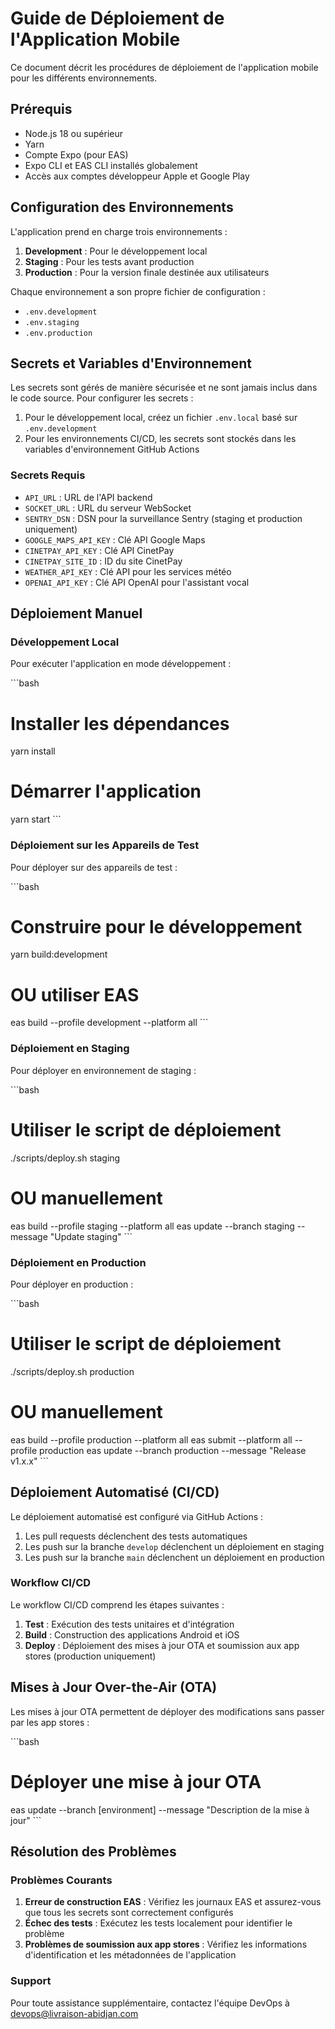 # Guide de Déploiement de l'Application Mobile

Ce document décrit les procédures de déploiement de l'application mobile pour les différents environnements.

## Prérequis

- Node.js 18 ou supérieur
- Yarn
- Compte Expo (pour EAS)
- Expo CLI et EAS CLI installés globalement
- Accès aux comptes développeur Apple et Google Play

## Configuration des Environnements

L'application prend en charge trois environnements :

1. **Development** : Pour le développement local
2. **Staging** : Pour les tests avant production
3. **Production** : Pour la version finale destinée aux utilisateurs

Chaque environnement a son propre fichier de configuration :

- `.env.development`
- `.env.staging`
- `.env.production`

## Secrets et Variables d'Environnement

Les secrets sont gérés de manière sécurisée et ne sont jamais inclus dans le code source. Pour configurer les secrets :

1. Pour le développement local, créez un fichier `.env.local` basé sur `.env.development`
2. Pour les environnements CI/CD, les secrets sont stockés dans les variables d'environnement GitHub Actions

### Secrets Requis

- `API_URL` : URL de l'API backend
- `SOCKET_URL` : URL du serveur WebSocket
- `SENTRY_DSN` : DSN pour la surveillance Sentry (staging et production uniquement)
- `GOOGLE_MAPS_API_KEY` : Clé API Google Maps
- `CINETPAY_API_KEY` : Clé API CinetPay
- `CINETPAY_SITE_ID` : ID du site CinetPay
- `WEATHER_API_KEY` : Clé API pour les services météo
- `OPENAI_API_KEY` : Clé API OpenAI pour l'assistant vocal

## Déploiement Manuel

### Développement Local

Pour exécuter l'application en mode développement :

\`\`\`bash
# Installer les dépendances
yarn install

# Démarrer l'application
yarn start
\`\`\`

### Déploiement sur les Appareils de Test

Pour déployer sur des appareils de test :

\`\`\`bash
# Construire pour le développement
yarn build:development

# OU utiliser EAS
eas build --profile development --platform all
\`\`\`

### Déploiement en Staging

Pour déployer en environnement de staging :

\`\`\`bash
# Utiliser le script de déploiement
./scripts/deploy.sh staging

# OU manuellement
eas build --profile staging --platform all
eas update --branch staging --message "Update staging"
\`\`\`

### Déploiement en Production

Pour déployer en production :

\`\`\`bash
# Utiliser le script de déploiement
./scripts/deploy.sh production

# OU manuellement
eas build --profile production --platform all
eas submit --platform all --profile production
eas update --branch production --message "Release v1.x.x"
\`\`\`

## Déploiement Automatisé (CI/CD)

Le déploiement automatisé est configuré via GitHub Actions :

1. Les pull requests déclenchent des tests automatiques
2. Les push sur la branche `develop` déclenchent un déploiement en staging
3. Les push sur la branche `main` déclenchent un déploiement en production

### Workflow CI/CD

Le workflow CI/CD comprend les étapes suivantes :

1. **Test** : Exécution des tests unitaires et d'intégration
2. **Build** : Construction des applications Android et iOS
3. **Deploy** : Déploiement des mises à jour OTA et soumission aux app stores (production uniquement)

## Mises à Jour Over-the-Air (OTA)

Les mises à jour OTA permettent de déployer des modifications sans passer par les app stores :

\`\`\`bash
# Déployer une mise à jour OTA
eas update --branch [environment] --message "Description de la mise à jour"
\`\`\`

## Résolution des Problèmes

### Problèmes Courants

1. **Erreur de construction EAS** : Vérifiez les journaux EAS et assurez-vous que tous les secrets sont correctement configurés
2. **Échec des tests** : Exécutez les tests localement pour identifier le problème
3. **Problèmes de soumission aux app stores** : Vérifiez les informations d'identification et les métadonnées de l'application

### Support

Pour toute assistance supplémentaire, contactez l'équipe DevOps à devops@livraison-abidjan.com
